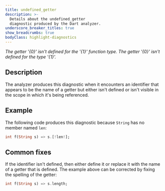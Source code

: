 ```yaml
---
title: undefined_getter
description: >-
  Details about the undefined_getter
  diagnostic produced by the Dart analyzer.
underscore_breaker_titles: true
show_breadcrumbs: true
bodyClass: highlight-diagnostics
---
```


_The getter '{0}' isn't defined for the '{1}' function type._
_The getter '{0}' isn't defined for the type '{1}'._

## Description

The analyzer produces this diagnostic when it encounters an identifier that
appears to be the name of a getter but either isn't defined or isn't
visible in the scope in which it's being referenced.

## Example

The following code produces this diagnostic because `String` has no member
named `len`:

```dart
int f(String s) => s.[!len!];
```

## Common fixes

If the identifier isn't defined, then either define it or replace it with
the name of a getter that is defined. The example above can be corrected by
fixing the spelling of the getter:

```dart
int f(String s) => s.length;
```
